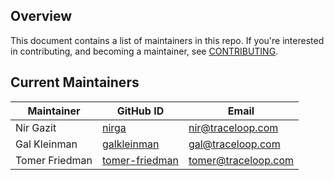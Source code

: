 ## Overview

This document contains a list of maintainers in this repo.
If you're interested in contributing, and becoming a maintainer, see [CONTRIBUTING](CONTRIBUTING.md).

## Current Maintainers

| Maintainer     | GitHub ID                                           | Email               |
| -------------- | --------------------------------------------------- | ------------------- |
| Nir Gazit      | [nirga](https://github.com/nirga)                   | nir@traceloop.com   |
| Gal Kleinman   | [galkleinman](https://github.com/galkleinman)       | gal@traceloop.com   |
| Tomer Friedman | [tomer-friedman](https://github.com/tomer-friedman) | tomer@traceloop.com |
